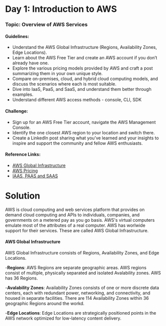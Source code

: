 # **Day 1: Introduction to AWS**
### Topic: Overview of AWS Services
#### Guidelines:
- Understand the AWS Global Infrastructure (Regions, Availability Zones, Edge Locations).
- Learn about the AWS Free Tier and create an AWS account if you don’t already have one.
- Explore the various pricing models provided by AWS and craft a post summarizing them in your own unique style.
- Compare on-premises, cloud, and hybrid cloud computing models, and discuss the scenarios where each is most suitable.
- Dive into IaaS, PaaS, and SaaS, and understand them better through examples.
- Understand different AWS access methods - console, CLI, SDK
#### Challenge:
- Sign up for an AWS Free Tier account, navigate the AWS Management Console.
- Identify the one closest AWS region to your location and switch there.
- Create a LinkedIn post sharing what you’ve learned and your insights to inspire and support the community and fellow AWS enthusiasts.

#### Reference Links:
- [AWS Global Infrastructure](https://aws.amazon.com/about-aws/global-infrastructure)
- [AWS Pricing](https://aws.amazon.com/pricing)
- [IAAS, PAAS and SAAS](https://aws.amazon.com/types-of-cloud-computing)


# Solution
AWS is cloud computing and web services platform that provides on demand cloud computing and APIs to individuals, companies, and governments on a metered pay as you go basis. AWS's virtual computers emulate most of the attributes of a real computer.  AWS has worlwide support for their services. These are called AWS Global Infrastructure.

#### AWS Global Infrastructure
AWS Global Infrastructure consists of Regions, Availability Zones, and Edge Locations.

-**Regions**: AWS Regions are separate geographic areas. AWS regions consist of multiple, physically separated and isolated Avalability zones. AWS has 36 Regions.

-**Avalability Zones**: Availability Zones consists of one or more discrete data centers, each with redundant power, networking, and connectivity, and housed in separate facilities. There are 114 Availability Zones within 36 geographic Regions around the workd.

-**Edge Locations**: Edge Locations are strategically positioned points in the AWS network optimized for low-latency content delivery.


